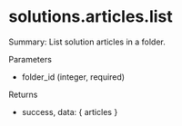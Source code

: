 # solutions.articles.list

Summary: List solution articles in a folder.

Parameters
- folder_id (integer, required)

Returns
- success, data: { articles }
